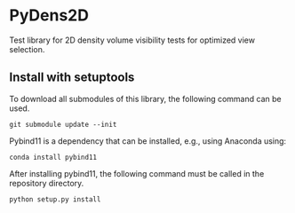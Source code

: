 # PyDens2D

Test library for 2D density volume visibility tests for optimized view selection.


## Install with setuptools

To download all submodules of this library, the following command can be used.

```shell
git submodule update --init
```

Pybind11 is a dependency that can be installed, e.g., using Anaconda using:

```shell
conda install pybind11
```

After installing pybind11, the following command must be called in the repository directory.

```sh
python setup.py install
```
